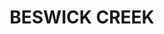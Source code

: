 ---
lastmod: '2025-04-06T06:05:19+00:00'
latitude: -16.4525888
layout: suburb
longitude: 130.8418661
postcode: 0852
state: NT
title: BESWICK CREEK
url: /nt/beswick-creek/
---